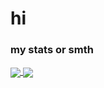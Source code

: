 <h1>hi</h1>

<h3> my stats or smth </h3>
<a href="https://github.com/anuraghazra/github-readme-stats">
  <img align="center" src="https://github-readme-stats.vercel.app/api?username=HuggyDaBuggy&count_private=true&show_icons=true&theme=merko">
</a>
<a href="https://github.com/anuraghazra/convoychat">
  <img align="center" src="https://github-readme-stats.vercel.app/api/top-langs/?username=HuggyDaBuggy&layout=compact&theme=merko">
</a>
